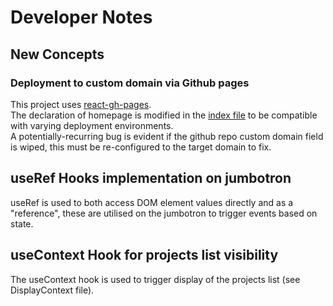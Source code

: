 # Developer Notes

## New Concepts

### Deployment to custom domain via Github pages

This project uses [react-gh-pages](https://github.com/gitname/react-gh-pages).  
The declaration of homepage is modified in the [index file](/src/index.js) to be compatible with varying deployment environments.  
A potentially-recurring bug is evident if the github repo custom domain field is wiped, this must be re-configured to the target domain to fix.

## useRef Hooks implementation on jumbotron

useRef is used to both access DOM element values directly and as a "reference", these are utilised on the jumbotron to trigger events based on state.

## useContext Hook for projects list visibility

The useContext hook is used to trigger display of the projects list (see DisplayContext file).
